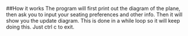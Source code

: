 ##How it works
The program will first print out the diagram of the plane, then ask you to
input your seating preferences and other info. Then it will show you the 
update diagram. This is done in a while loop so it will keep doing this. Just ctrl c to exit.